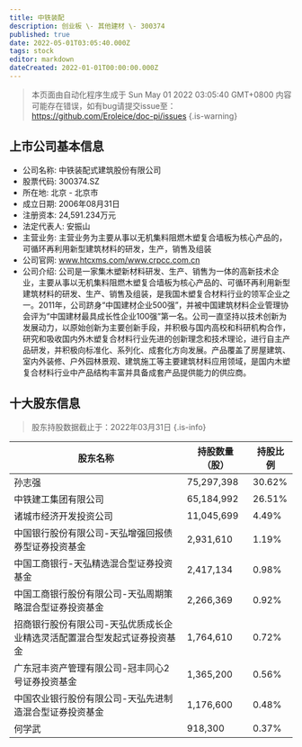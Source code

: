 ```yaml
---
title: 中铁装配
description: 创业板 \- 其他建材 \- 300374
published: true
date: 2022-05-01T03:05:40.000Z
tags: stock
editor: markdown
dateCreated: 2022-01-01T00:00:00.000Z
---
```


> 本页面由自动化程序生成于 Sun May 01 2022 03:05:40 GMT+0800
> 内容可能存在错误，如有bug请提交issue至：https://github.com/Eroleice/doc-pi/issues
{.is-warning}

## 上市公司基本信息
- 公司名称: 中铁装配式建筑股份有限公司
- 股票代码: 300374.SZ
- 所在地: 北京 - 北京市
- 成立日期: 2006年08月31日
- 注册资本: 24,591.234万元
- 法定代表人: 安振山
- 主营业务: 主营业务为主要从事以无机集料阻燃木塑复合墙板为核心产品的，可循环再利用新型建筑材料的研发，生产，销售及组装
- 公司官网: www.htcxms.com/www.crpcc.com.cn
- 公司介绍: 公司是一家集木塑新材料研发、生产、销售为一体的高新技术企业，主要从事以无机集料阻燃木塑复合墙板为核心产品的、可循环再利用新型建筑材料的研发、生产、销售及组装，是我国木塑复合材料行业的领军企业之一。2011年，公司跻身“中国建材企业500强”，并被中国建筑材料企业管理协会评为“中国建材最具成长性企业100强”第一名。公司一直坚持以技术创新为发展动力，以原始创新为主要创新手段，并积极与国内高校和科研机构合作，研究和吸收国内外木塑复合材料行业先进的创新理念和技术理论，进行自主产品研发，并积极向标准化、系列化、成套化方向发展。产品覆盖了房屋建筑、室内外装修、户外园林景观、建筑施工等主要建筑材料应用领域，是国内木塑复合材料行业中产品结构丰富并具备成套产品提供能力的供应商。


## 十大股东信息
> 股东持股数据截止于：2022年03月31日
{.is-info}

| 股东名称 | 持股数量（股） | 持股比例 |
| --- | --- | --- |
| 孙志强 | 75,297,398 | 30.62% |
| 中铁建工集团有限公司 | 65,184,992 | 26.51% |
| 诸城市经济开发投资公司 | 11,045,699 | 4.49% |
| 中国银行股份有限公司-天弘增强回报债券型证券投资基金 | 2,931,610 | 1.19% |
| 中国工商银行-天弘精选混合型证券投资基金 | 2,417,134 | 0.98% |
| 中国工商银行股份有限公司-天弘周期策略混合型证券投资基金 | 2,266,369 | 0.92% |
| 招商银行股份有限公司-天弘优质成长企业精选灵活配置混合型发起式证券投资基金 | 1,764,610 | 0.72% |
| 广东冠丰资产管理有限公司-冠丰同心2号证券投资基金 | 1,365,200 | 0.56% |
| 中国农业银行股份有限公司-天弘先进制造混合型证券投资基金 | 1,176,600 | 0.48% |
| 何学武 | 918,300 | 0.37% |




